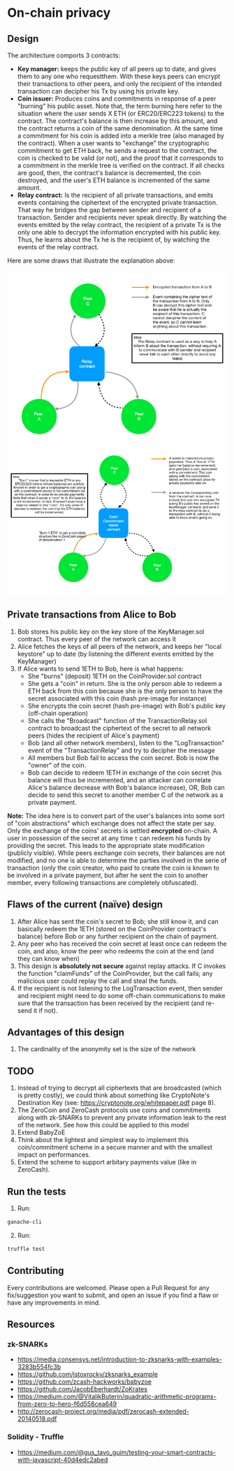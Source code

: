 # On-chain privacy

## Design

The architecture comports 3 contracts:
- **Key manager:** keeps the public key of all peers up to date, and gives them to any one who requestthem. With these keys peers can encrypt their transactions to other peers, and only the recipient of the intended transaction can decipher his Tx by using his private key.
- **Coin issuer:** Produces coins and commitments in response of a peer "burning" his public asset. Note that, the term burning here refer to the situation where the user sends X ETH (or ERC20/ERC223 tokens) to the contract. The contract's balance is then increase by this amount, and the contract returns a coin of the same denomination. At the same time a commitment for his coin is added into a merkle tree (also managed by the contract). 
When a user wants to "exchange" the cryptographic commitment to get ETH back, he sends a request to the contract, the coin is checked to be valid (or not), and the proof that it corresponds to a commitment in the merkle tree is verified on the contract. If all checks are good, then, the contract's balance is decremented, the coin destroyed, and the user's ETH balance is incremented of the same amount.
- **Relay contract:** Is the recipient of all private transactions, and emits events containing the ciphertext of the encrypted private transaction. That way he bridges the gap between sender and recipient of a transaction. Sender and recipients never speak directly. By watching the events emitted by the relay contract, the recipient of a private Tx is the only one able to decrypt the information encrypted with his public key. Thus, he learns about the Tx he is the recipient of, by watching the events of the relay contract.

Here are some draws that illustrate the explanation above:

![relay contract](./.github/relayContract.png)
![coin issuer contract](./.github/coinIssuerContract.png)

## Private transactions from Alice to Bob

1. Bob stores his public key on the key store of the KeyManager.sol contract. Thus every peer of the network can access it
2. Alice fetches the keys of all peers of the network, and keeps her "local keystore" up to date (by listening the different events emitted by the KeyManager)
3. If Alice wants to send 1ETH to Bob, here is what happens:
    - She "burns" (deposit) 1ETH on the CoinProvider.sol contract
    - She gets a "coin" in return. She is the only person able to redeem a ETH back from this coin because she is the only person to have the secret associated with this coin (hash pre-image for instance)
    - She encrypts the coin secret (hash pre-image) with Bob's public key (off-chain operation)
    - She calls the "Broadcast" function of the TransactionRelay.sol contract to broadcast the ciphertext of the secret to all network peers (hides the recipient of Alice's payment)
    - Bob (and all other network members), listen to the "LogTransaction" event of the "TransactionRelay" and try to decipher the message
    - All members but Bob fail to access the coin secret. Bob is now the "owner" of the coin.
    - Bob can decide to redeem 1ETH in exchange of the coin secret (his balance will thus be incremented, and an attacker can correlate Alice's balance decrease with Bob's balance increase), OR, Bob can decide to send this secret to another member C of the network as a private payment.

**Note:** The idea here is to convert part of the user's balances into some sort of "coin abstractions" which exchange does not affect the state per say. Only the exchange of the coins' secrets is settled **encrypted** on-chain. A user in possession of the secret at any time `t` can redeem his funds by providing the secret. This leads to the appropriate state modification (publicly visible).
While peers exchange coin secrets, their balances are not modified, and no one is able to determine the parties involved in the serie of transaction (only the coin creator, who paid to create the coin is known to be involved in a private payment, but after he sent the coin to another member, every following transactions are completely obfuscated).

## Flaws of the current (naïve) design

1. After Alice has sent the coin's secret to Bob; she still know it, and can basically redeem the 1ETH (stored on the CoinProvider contract's balance) before Bob or any further recipient on the chain of payment.
2. Any peer who has received the coin secret at least once can redeem the coin, and also, know the peer who redeems the coin at the end (and they can know when)
3. This design is **absolutely not secure** against replay attacks. If C invokes the function "claimFunds" of the CoinProvider, but the call fails; any malicious user could replay the call and steal the funds.
4. If the recipient is not listening to the LogTransaction event, then sender and recipient might need to do some off-chain communications to make sure that the transaction has been received by the recipient (and re-send it if not).

## Advantages of this design

1. The cardinality of the anonymity set is the size of the network

## TODO

1. Instead of trying to decrypt all ciphertexts that are broadcasted (which is pretty costly), we could think about something like CryptoNote's Destination Key (see: https://cryptonote.org/whitepaper.pdf page 8).
2. The ZeroCoin and ZeroCash protocols use coins and commitments along with zk-SNARKs to prevent any private information leak to the rest of the network. See how this could be applied to this model
3. Extend BabyZoE
4. Think about the lightest and simplest way to implement this coin/commitment scheme in a secure manner and with the smallest impact on performances.
5. Extend the scheme to support arbitary payments value (like in ZeroCash).

## Run the tests

1. Run:
```bash
ganache-cli
```

2. Run:
```bash
truffle test
```

## Contributing

Every contributions are welcomed. 
Please open a Pull Request for any fix/suggestion you want to submit, and open an issue if you find a flaw or have any improvements in mind.

## Resources

### zk-SNARKs

- https://media.consensys.net/introduction-to-zksnarks-with-examples-3283b554fc3b
- https://github.com/jstoxrocky/zksnarks_example
- https://github.com/zcash-hackworks/babyzoe
- https://github.com/JacobEberhardt/ZoKrates
- https://medium.com/@VitalikButerin/quadratic-arithmetic-programs-from-zero-to-hero-f6d558cea649
- http://zerocash-project.org/media/pdf/zerocash-extended-20140518.pdf

### Solidity - Truffle

- https://medium.com/@gus_tavo_guim/testing-your-smart-contracts-with-javascript-40d4edc2abed
